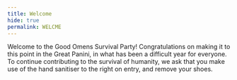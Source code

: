 ```yaml
---
title: Welcome
hide: true
permalink: WELCME
---
```


Welcome to the Good Omens Survival Party! Congratulations on making it to this point in the Great Panini, in what has been a difficult year for everyone. To continue contributing to the survival of humanity, we ask that you make use of the hand sanitiser to the right on entry, and remove your shoes.
